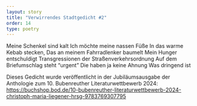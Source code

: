 ```yaml
---
layout: story
title: "Verwirrendes Stadtgedicht #2"
order: 14
type: poetry
---
```


Meine Schenkel sind kalt
Ich möchte meine nassen Füße
In das warme Kebab stecken,
Das an meinem Fahrradlenker baumelt
Mein Hunger entschuldigt 
Transgressionen 
der Straßenverkehrsordnung
Auf dem Briefumschlag steht “urgent”
Die haben ja keine Ahnung
Was dringend ist



Dieses Gedicht wurde veröffentlicht in der Jubiläumsausgabe der Anthologie zum 10. Bubenreuther Literaturwettbewerb 2024: https://buchshop.bod.de/10-bubenreuther-literaturwettbewerb-2024-christoph-maria-liegener-hrsg-9783769307795
